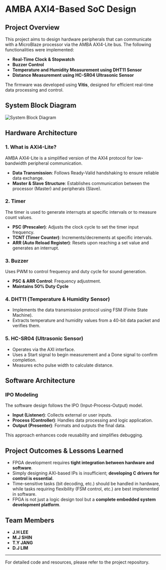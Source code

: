 # AMBA AXI4-Based SoC Design

## Project Overview
This project aims to design hardware peripherals that can communicate with a MicroBlaze processor via the AMBA AXI4-Lite bus. The following functionalities were implemented:

- **Real-Time Clock & Stopwatch**
- **Buzzer Control**
- **Temperature and Humidity Measurement using DHT11 Sensor**
- **Distance Measurement using HC-SR04 Ultrasonic Sensor**

The firmware was developed using **Vitis**, designed for efficient real-time data processing and control.

## System Block Diagram
![System Block Diagram](images/block_diagram.png)

## Hardware Architecture
### 1. What is AXI4-Lite?
AMBA AXI4-Lite is a simplified version of the AXI4 protocol for low-bandwidth peripheral communication.
- **Data Transmission**: Follows Ready-Valid handshaking to ensure reliable data exchange.
- **Master & Slave Structure**: Establishes communication between the processor (Master) and peripherals (Slave).

### 2. Timer
The timer is used to generate interrupts at specific intervals or to measure count values.
- **PSC (Prescaler)**: Adjusts the clock cycle to set the timer input frequency.
- **TCNT (Timer Counter)**: Increments/decrements at specific intervals.
- **ARR (Auto Reload Register)**: Resets upon reaching a set value and generates an interrupt.

### 3. Buzzer
Uses PWM to control frequency and duty cycle for sound generation.
- **PSC & ARR Control**: Frequency adjustment.
- **Maintains 50% Duty Cycle**

### 4. DHT11 (Temperature & Humidity Sensor)
- Implements the data transmission protocol using FSM (Finite State Machine).
- Extracts temperature and humidity values from a 40-bit data packet and verifies them.

### 5. HC-SR04 (Ultrasonic Sensor)
- Operates via the AXI interface.
- Uses a Start signal to begin measurement and a Done signal to confirm completion.
- Measures echo pulse width to calculate distance.

## Software Architecture
### IPO Modeling
The software design follows the IPO (Input-Process-Output) model.
- **Input (Listener)**: Collects external or user inputs.
- **Process (Controller)**: Handles data processing and logic application.
- **Output (Presenter)**: Formats and outputs the final data.

This approach enhances code reusability and simplifies debugging.

## Project Outcomes & Lessons Learned
- FPGA development requires **tight integration between hardware and software**.
- Simply designing AXI-based IPs is insufficient; **developing C drivers for control is essential**.
- Time-sensitive tasks (bit decoding, etc.) should be handled in hardware, while tasks requiring flexibility (FSM control, etc.) are best implemented in software.
- FPGA is not just a logic design tool but a **complete embedded system development platform**.

## Team Members
- **J.H LEE**
- **M.J SHIN**
- **T.Y JANG**
- **D.J LIM**

---
For detailed code and resources, please refer to the project repository.
